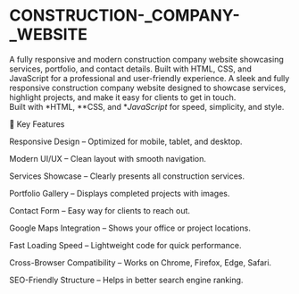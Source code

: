 # CONSTRUCTION-_COMPANY-_WEBSITE
A fully responsive and modern construction company website showcasing services, portfolio, and contact details. Built with HTML, CSS, and JavaScript for a professional and user-friendly experience.
A sleek and fully responsive construction company website designed to showcase services, highlight projects, and make it easy for clients to get in touch.  
Built with *HTML, **CSS, and **JavaScript* for speed, simplicity, and style.

🔑 Key Features

Responsive Design – Optimized for mobile, tablet, and desktop.

Modern UI/UX – Clean layout with smooth navigation.

Services Showcase – Clearly presents all construction services.

Portfolio Gallery – Displays completed projects with images.

Contact Form – Easy way for clients to reach out.

Google Maps Integration – Shows your office or project locations.

Fast Loading Speed – Lightweight code for quick performance.

Cross-Browser Compatibility – Works on Chrome, Firefox, Edge, Safari.

SEO-Friendly Structure – Helps in better search engine ranking.
